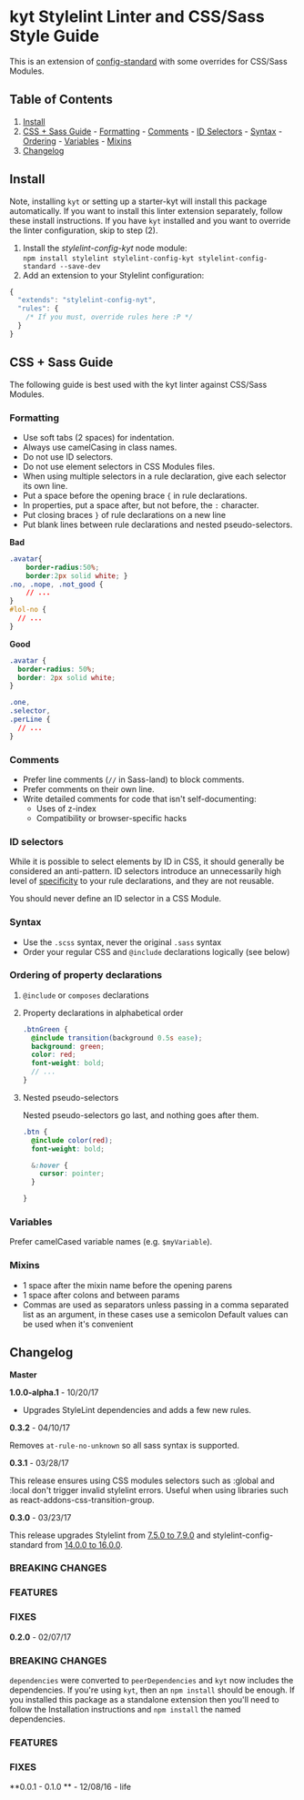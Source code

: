 # kyt Stylelint Linter and CSS/Sass Style Guide

This is an extension of [config-standard](https://github.com/stylelint/stylelint-config-standard) with some overrides for CSS/Sass Modules.

## Table of Contents

  1. [Install](#install)
  1. [CSS + Sass Guide](#css--sass-guide)
    - [Formatting](#formatting)
    - [Comments](#comments)
    - [ID Selectors](#id-selectors)
    - [Syntax](#syntax)
    - [Ordering](#ordering-of-property-declarations)
    - [Variables](#variables)
    - [Mixins](#mixins)
  1. [Changelog](#changelog)

## Install

Note, installing `kyt` or setting up a starter-kyt will install this package automatically. If you want to install this linter extension separately, follow these install instructions. If you have `kyt` installed and you want to override the linter configuration, skip to step (2).

1. Install the _stylelint-config-kyt_ node module:  
  `npm install stylelint stylelint-config-kyt stylelint-config-standard --save-dev`
2. Add an extension to your Stylelint configuration:  
```js
{
  "extends": "stylelint-config-nyt",
  "rules": {
    /* If you must, override rules here :P */
  }
}
```

## CSS + Sass Guide

The following guide is best used with the kyt linter against CSS/Sass Modules.

### Formatting

* Use soft tabs (2 spaces) for indentation.
* Always use camelCasing in class names.
* Do not use ID selectors.
* Do not use element selectors in CSS Modules files.
* When using multiple selectors in a rule declaration, give each selector its own line.
* Put a space before the opening brace `{` in rule declarations.
* In properties, put a space after, but not before, the `:` character.
* Put closing braces `}` of rule declarations on a new line
* Put blank lines between rule declarations and nested pseudo-selectors.

**Bad**

```css
.avatar{
    border-radius:50%;
    border:2px solid white; }
.no, .nope, .not_good {
    // ...
}
#lol-no {
  // ...
}
```

**Good**

```css
.avatar {
  border-radius: 50%;
  border: 2px solid white;
}

.one,
.selector,
.perLine {
  // ...
}
```

### Comments

* Prefer line comments (`//` in Sass-land) to block comments.
* Prefer comments on their own line.
* Write detailed comments for code that isn't self-documenting:
  - Uses of z-index
  - Compatibility or browser-specific hacks

### ID selectors

While it is possible to select elements by ID in CSS, it should generally be considered an anti-pattern. ID selectors introduce an unnecessarily high level of [specificity](https://developer.mozilla.org/en-US/docs/Web/CSS/Specificity) to your rule declarations, and they are not reusable.

You should never define an ID selector in a CSS Module.

### Syntax

* Use the `.scss` syntax, never the original `.sass` syntax
* Order your regular CSS and `@include` declarations logically (see below)

### Ordering of property declarations

1. `@include` or `composes` declarations
2. Property declarations in alphabetical order

    ```scss
    .btnGreen {
      @include transition(background 0.5s ease);
      background: green;
      color: red;
      font-weight: bold;
      // ...
    }
    ```
3. Nested pseudo-selectors

    Nested pseudo-selectors go last, and nothing goes after them.

    ```scss
    .btn {
      @include color(red);
      font-weight: bold;

      &:hover {
        cursor: pointer;
      }

    }
    ```

### Variables

Prefer camelCased variable names (e.g. `$myVariable`).

### Mixins

  - 1 space after the mixin name before the opening parens
  - 1 space after colons and between params
  - Commas are used as separators unless passing in a comma separated list as an argument, in these cases use a semicolon
Default values can be used when it's convenient

## Changelog

**Master**

**1.0.0-alpha.1** - 10/20/17

- Upgrades StyleLint dependencies and adds a few new rules.

**0.3.2** - 04/10/17

Removes `at-rule-no-unknown` so all sass syntax is supported.

**0.3.1** - 03/28/17

This release ensures using CSS modules selectors such as :global and :local
don't trigger invalid stylelint errors. Useful when using libraries such as
react-addons-css-transition-group.

**0.3.0** - 03/23/17

This release upgrades Stylelint from [7.5.0 to 7.9.0](https://github.com/stylelint/stylelint/blob/master/CHANGELOG.md) and stylelint-config-standard from [14.0.0 to 16.0.0](https://github.com/stylelint/stylelint-config-standard/blob/master/CHANGELOG.md).

### BREAKING CHANGES

### FEATURES

### FIXES

**0.2.0** - 02/07/17

### BREAKING CHANGES

`dependencies` were converted to `peerDependencies` and `kyt` now includes the dependencies. If you're using `kyt`, then an `npm install` should be enough. If you installed this package as a standalone extension then you'll need to follow the Installation instructions and `npm install` the named dependencies.

### FEATURES

### FIXES

**0.0.1 - 0.1.0 ** - 12/08/16 - life
